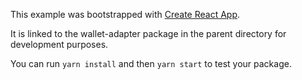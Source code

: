 This example was bootstrapped with [Create React App](https://github.com/facebook/create-react-app).

It is linked to the wallet-adapter package in the parent directory for development purposes.

You can run `yarn install` and then `yarn start` to test your package.
